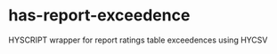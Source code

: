 has-report-exceedence
=====================

HYSCRIPT wrapper for report ratings table exceedences using HYCSV

